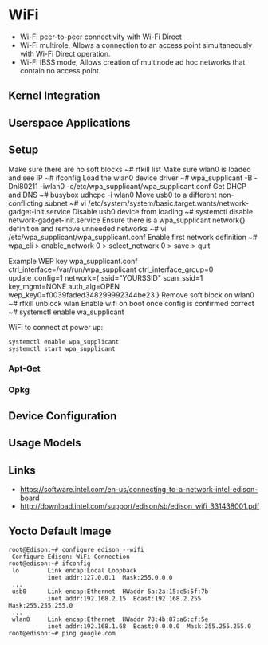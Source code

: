 WiFi
==

- Wi-Fi peer-to-peer connectivity with Wi-Fi Direct
- Wi-Fi multirole, Allows a connection to an access point simultaneously with Wi-Fi Direct operation. 
- Wi-Fi IBSS mode, Allows creation of multinode ad hoc networks that contain no access point.

## Kernel Integration
## Userspace Applications
## Setup

Make sure there are no soft blocks
    ~# rfkill list
Make sure wlan0 is loaded and see IP
    ~# ifconfig
Load the wlan0 device driver
    ~# wpa_supplicant -B -Dnl80211 -iwlan0 -c/etc/wpa_supplicant/wpa_supplicant.conf
Get DHCP and DNS
    ~# busybox udhcpc -i wlan0
Move usb0 to a different non-conflicting subnet
    ~# vi /etc/system/system/basic.target.wants/network-gadget-init.service
Disable usb0 device from loading
    ~# systemctl disable network-gadget-init.service
Ensure there is a wpa_supplicant network{} definition and remove unneeded networks
    ~# vi /etc/wpa_supplicant/wpa_supplicant.conf
Enable first network definition
    ~# wpa_cli
         > enable_network 0
         > select_network 0
         > save
         > quit
 
 
Example WEP key wpa_supplicant.conf
ctrl_interface=/var/run/wpa_supplicant
ctrl_interface_group=0
update_config=1
network={
     ssid="YOURSSID"
     scan_ssid=1
     key_mgmt=NONE
     auth_alg=OPEN
     wep_key0=f0039faded348299992344be23
}
Remove soft block on wlan0
    ~# rfkill unblock wlan
Enable wifi on boot once config is confirmed correct
    ~# systemctl enable wa_supplicant

WiFi to connect at power up:

    systemctl enable wpa_supplicant
    systemctl start wpa_supplicant

### Apt-Get
### Opkg
## Device Configuration
## Usage Models
## Links

- https://software.intel.com/en-us/connecting-to-a-network-intel-edison-board
- http://download.intel.com/support/edison/sb/edison_wifi_331438001.pdf

## Yocto Default Image

    root@Edison:~# configure_edison --wifi
     Configure Edison: WiFi Connection
    root@edison:~# ifconfig
     lo        Link encap:Local Loopback
               inet addr:127.0.0.1  Mask:255.0.0.0
     ...
     usb0      Link encap:Ethernet  HWaddr 5a:2a:15:c5:5f:7b
               inet addr:192.168.2.15  Bcast:192.168.2.255  Mask:255.255.255.0
     ...
     wlan0     Link encap:Ethernet  HWaddr 78:4b:87:a6:cf:5e
               inet addr:192.168.1.68  Bcast:0.0.0.0  Mask:255.255.255.0
    root@edison:~# ping google.com


